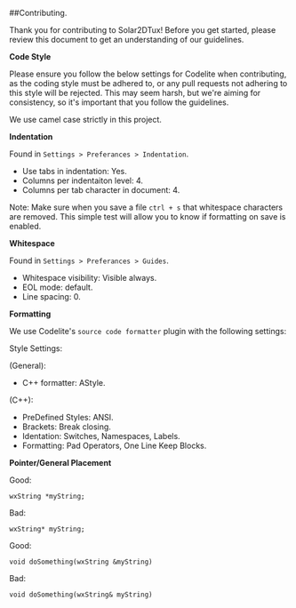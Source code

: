 ##Contributing.

Thank you for contributing to Solar2DTux! Before you get started, please review this document to get an understanding of our guidelines.

**Code Style**

Please ensure you follow the below settings for Codelite when contributing, as the coding style must be adhered to, or any pull requests not adhering to this style will be rejected. This may seem harsh, but we're aiming for consistency, so it's important that you follow the guidelines.

We use camel case strictly in this project.

**Indentation**

Found in `Settings > Preferances > Indentation`. 

* Use tabs in indentation: Yes.
* Columns per indentaiton level: 4.
* Columns per tab character in document: 4.

Note: Make sure when you save a file `ctrl + s` that whitespace characters are removed. This simple test will allow you to know if formatting on save is enabled.

**Whitespace**

Found in `Settings > Preferances > Guides`.

* Whitespace visibility: Visible always.
* EOL mode: default.
* Line spacing: 0.

**Formatting**

We use Codelite's `source code formatter` plugin with the following settings:

Style Settings:

(General):

* C++ formatter: AStyle.

(C++):

* PreDefined Styles: ANSI.
* Brackets: Break closing.
* Identation: Switches, Namespaces, Labels.
* Formatting: Pad Operators, One Line Keep Blocks.

**Pointer/General Placement**

Good:

`wxString *myString;`

Bad:

`wxString* myString;`

Good:

`void doSomething(wxString &myString)`

Bad:

`void doSomething(wxString& myString)`
